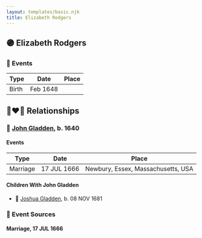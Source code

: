 ```yaml
---
layout: templates/basic.njk
title: Elizabeth Rodgers
---
```

## 🟣 Elizabeth Rodgers

### 📆 Events

Type | Date | Place
------ | ------ | ------
Birth | Feb 1648 |

## 👩‍❤️‍👨 Relationships

### 🔵 [John Gladden](/people/3/37491986), b. 1640

#### Events

Type | Date | Place
------ | ------ | ------
Marriage | 17 JUL 1666 | Newbury, Essex, Massachusetts, USA
#### Children With John Gladden
* 🔵 [Joshua Gladden](/people/9/97378440), b. 08 NOV 1681
### 📰 Event Sources

#### <a id="event-084e4633-a100-4397-98d0-460c05fb6f54"></a> Marriage, 17 JUL 1666